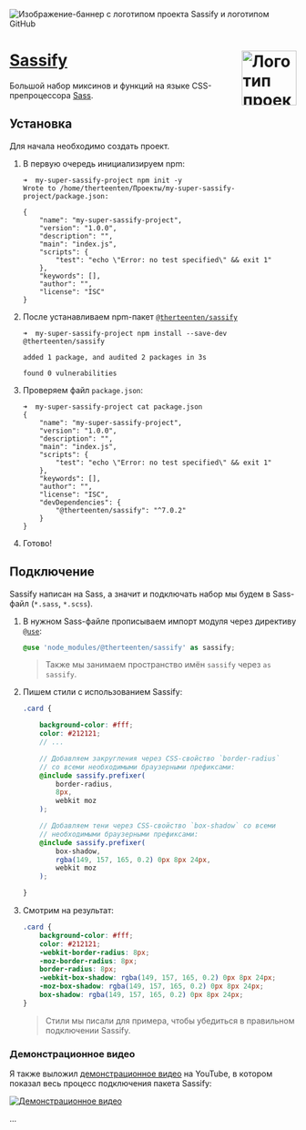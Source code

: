 ![Изображение-баннер с логотипом проекта Sassify и логотипом GitHub](https://github.com/therteenten/sassify/blob/main/.github/images/sassify_banner_github.png?raw=true)

<img src="https://github.com/therteenten/sassify/blob/main/.github/images/sassify_logo_round.png?raw=true" width="96" height="96" align="right" alt="Логотип проекта Sassify"> [Sassify](https://github.com/therteenten/sassify.git)
===

Большой набор миксинов и функций на языке CSS-препроцессора [Sass](https://github.com/sass).

## Установка
Для начала необходимо создать проект.

1. В первую очередь инициализируем npm:

	```shell
	➜  my-super-sassify-project npm init -y
	Wrote to /home/therteenten/Проекты/my-super-sassify-project/package.json:

	{
		"name": "my-super-sassify-project",
		"version": "1.0.0",
		"description": "",
		"main": "index.js",
		"scripts": {
			"test": "echo \"Error: no test specified\" && exit 1"
		},
		"keywords": [],
		"author": "",
		"license": "ISC"
	}
	```

2. После устанавливаем npm-пакет [`@therteenten/sassify`](https://www.npmjs.com/package/@therteenten/sassify)

	```shell
	➜  my-super-sassify-project npm install --save-dev @therteenten/sassify

	added 1 package, and audited 2 packages in 3s

	found 0 vulnerabilities
	```

3. Проверяем файл `package.json`:

	```shell
	➜  my-super-sassify-project cat package.json
	{
		"name": "my-super-sassify-project",
		"version": "1.0.0",
		"description": "",
		"main": "index.js",
		"scripts": {
			"test": "echo \"Error: no test specified\" && exit 1"
		},
		"keywords": [],
		"author": "",
		"license": "ISC",
		"devDependencies": {
			"@therteenten/sassify": "^7.0.2"
		}
	}
	```
4. Готово!

## Подключение
Sassify написан на Sass, а значит и подключать набор мы будем в Sass-файл (`*.sass`, `*.scss`).

1. В нужном Sass-файле прописываем импорт модуля через директиву [`@use`](https://sass-lang.com/documentation/at-rules/use):

	```scss
	@use 'node_modules/@therteenten/sassify' as sassify;
	```

	> Также мы занимаем пространство имён `sassify` через `as sassify`.

2. Пишем стили с использованием Sassify:

	```scss
	.card {

		background-color: #fff;
		color: #212121;
		// ...

		// Добавляем закругления через CSS-свойство `border-radius`
		// со всеми необходимыми браузерными префиксами:
		@include sassify.prefixer(
			border-radius,
			8px,
			webkit moz
		);

		// Добавляем тени через CSS-свойство `box-shadow` со всеми
		// необходимыми браузерными префиксами:
		@include sassify.prefixer(
			box-shadow,
			rgba(149, 157, 165, 0.2) 0px 8px 24px,
			webkit moz
		);

	}
	```

3. Смотрим на результат:

	```css
	.card {
		background-color: #fff;
		color: #212121;
		-webkit-border-radius: 8px;
		-moz-border-radius: 8px;
		border-radius: 8px;
		-webkit-box-shadow: rgba(149, 157, 165, 0.2) 0px 8px 24px;
		-moz-box-shadow: rgba(149, 157, 165, 0.2) 0px 8px 24px;
		box-shadow: rgba(149, 157, 165, 0.2) 0px 8px 24px;
	}
	```

	> Стили мы писали для примера, чтобы убедиться в правильном подключении Sassify.

### Демонстрационное видео
Я также выложил [демонстрационное видео](https://youtu.be/DkYvbaIM_mA) на YouTube, в котором показал весь процесс подключения пакета Sassify:

[![Демонстрационное видео](https://github.com/therteenten/sassify/blob/main/.github/images/sassify_banner_demo_youtube.png?raw=true)](https://youtu.be/DkYvbaIM_mA)

...
